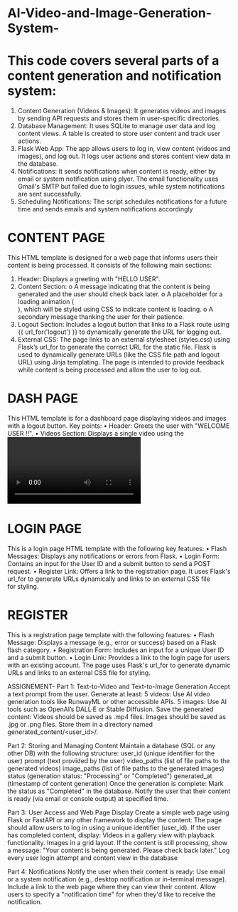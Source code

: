 # AI-Video-and-Image-Generation-System-


# This code covers several parts of a content generation and notification system:
1.	Content Generation (Videos & Images): It generates videos and images by sending API requests and stores them in user-specific directories.
2.	Database Management: It uses SQLite to manage user data and log content views. A table is created to store user content and track user actions.
3.	Flask Web App: The app allows users to log in, view content (videos and images), and log out. It logs user actions and stores content view data in the database.
4.	Notifications: It sends notifications when content is ready, either by email or system notification using plyer. The email functionality uses Gmail's SMTP but failed due to login issues, while system notifications are sent successfully.
5.	Scheduling Notifications: The script schedules notifications for a future time and sends emails and system notifications accordingly
# CONTENT PAGE 
This HTML template is designed for a web page that informs users their content is being processed. It consists of the following main sections:
1.	Header: Displays a greeting with "HELLO USER".
2.	Content Section:
o	A message indicating that the content is being generated and the user should check back later.
o	A placeholder for a loading animation (<div class="loader">), which will be styled using CSS to indicate content is loading.
o	A secondary message thanking the user for their patience.
3.	Logout Section: Includes a logout button that links to a Flask route using {{ url_for('logout') }} to dynamically generate the URL for logging out.
4.	External CSS: The page links to an external stylesheet (styles.css) using Flask’s url_for to generate the correct URL for the static file.
Flask is used to dynamically generate URLs (like the CSS file path and logout URL) using Jinja templating. The page is intended to provide feedback while content is being processed and allow the user to log out.

# DASH PAGE
This HTML template is for a dashboard page displaying videos and images with a logout button. Key points:
•	Header: Greets the user with "WELCOME USER !!".
•	Videos Section: Displays a single video using the <video> tag. The video path is local to the user's machine, which may not work in production.
•	Images Section: Displays a single image with a local file path.
•	Logout Button: A link for logging out, dynamically generated using Flask's url_for.
The page uses local file paths for media, which should be replaced with server paths in a real-world app. The CSS is linked dynamically with Flask.



# LOGIN PAGE
This is a login page HTML template with the following key features:
•	Flash Messages: Displays any notifications or errors from Flask.
•	Login Form: Contains an input for the User ID and a submit button to send a POST request.
•	Register Link: Offers a link to the registration page.
It uses Flask's url_for to generate URLs dynamically and links to an external CSS file for styling.

# REGISTER
This is a registration page template with the following features:
•	Flash Message: Displays a message (e.g., error or success) based on a Flask flash category.
•	Registration Form: Includes an input for a unique User ID and a submit button.
•	Login Link: Provides a link to the login page for users with an existing account.
The page uses Flask's url_for to generate dynamic URLs and links to an external CSS file for styling.





ASSIGNEMENT- 
Part 1: Text-to-Video and Text-to-Image Generation
Accept a text prompt from the user.
Generate at least:
5 videos: Use AI video generation tools like RunwayML or other accessible APIs.
5 images: Use AI tools such as OpenAI’s DALL·E or Stable Diffusion.
Save the generated content:
Videos should be saved as .mp4 files.
Images should be saved as .jpg or .png files.
Store them in a directory named generated_content/<user_id>/.

Part 2: Storing and Managing Content
Maintain a database (SQL or any other DB) with the following structure:
user_id (unique identifier for the user)
prompt (text provided by the user)
video_paths (list of file paths to the generated videos)
image_paths (list of file paths to the generated images)
status (generation status: "Processing" or "Completed")
generated_at (timestamp of content generation)
Once the generation is complete:
Mark the status as "Completed" in the database.
Notify the user that their content is ready (via email or console output) at specified time.

Part 3: User Access and Web Page Display
Create a simple web page using Flask or FastAPI or any other framework to display the content:
The page should allow users to log in using a unique identifier (user_id).
If the user has completed content, display:
Videos in a gallery view with playback functionality.
Images in a grid layout.
If the content is still processing, show a message:
"Your content is being generated. Please check back later."
Log every user login attempt and content view in the database

Part 4: Notifications
Notify the user when their content is ready:
Use email or a system notification (e.g., desktop notification or in-terminal message).
Include a link to the web page where they can view their content.
Allow users to specify a "notification time" for when they'd like to receive the notification.
